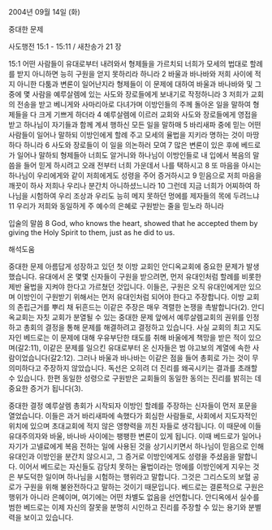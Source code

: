 2004년 09월 14일 (화)

중대한 문제



사도행전 15:1 - 15:11 / 새찬송가 21 장


15:1 어떤 사람들이 유대로부터 내려와서 형제들을 가르치되 너희가 모세의 법대로 할례를 받지 아니하면 능히 구원을 얻지 못하리라 하니라 2 바울과 바나바와 저희 사이에 적지 아니한 다툼과 변론이 일어난지라 형제들이 이 문제에 대하여 바울과 바나바와 및 그 중에 몇 사람을 예루살렘에 있는 사도와 장로들에게 보내기로 작정하니라 3 저희가 교회의 전송을 받고 베니게와 사마리아로 다녀가며 이방인들의 주께 돌아온 일을 말하여 형제들을 다 크게 기쁘게 하더라 4 예루살렘에 이르러 교회와 사도와 장로들에게 영접을 받고 하나님이 자기들과 함께 계셔 행하신 모든 일을 말하매 5 바리새파 중에 믿는 어떤 사람들이 일어나 말하되 이방인에게 할례 주고 모세의 율법을 지키라 명하는 것이 마땅하다 하니라 6 사도와 장로들이 이 일을 의논하러 모여 7 많은 변론이 있은 후에 베드로가 일어나 말하되 형제들아 너희도 알거니와 하나님이 이방인들로 내 입에서 복음의 말씀을 들어 믿게 하시려고 오래 전부터 너희 가운데서 나를 택하시고 8 또 마음을 아시는 하나님이 우리에게와 같이 저희에게도 성령을 주어 증거하시고 9 믿음으로 저희 마음을 깨끗이 하사 저희나 우리나 분간치 아니하셨느니라 10 그런데 지금 너희가 어찌하여 하나님을 시험하여 우리 조상과 우리도 능히 메지 못하던 멍에를 제자들의 목에 두려느냐 11 우리가 저희와 동일하게 주 예수의 은혜로 구원받는 줄을 믿노라 하니라

입술의 말씀
8 God, who knows the heart, showed that he accepted them by giving the Holy Spirit to them, just as he did to us.

해석도움





중대한 문제
아름답게 성장하고 있던 첫 이방 교회인 안디옥교회에 중요한 문제가 발생했습니다. 유대에서 온 몇몇 신자들이 구원을 받으려면, 먼저 유대인처럼 할례를 비롯한 제반 율법을 지켜야 한다고 가르쳤던 것입니다. 이들은, 구원은 오직 유대인에게만 있으며 이방인이 구원받기 위해서는 먼저 유대인처럼 되어야 한다고 주장합니다. 이방 교회의 존립근거를 뿌리 채 뒤흔드는 이같은 주장은 매우 격렬한 논쟁을 촉발합니다(2). 안디옥교회는 자칫 교회가 분열될 수 있는 중대한 문제 앞에서 예루살렘교회의 권위를 인정하고 총회의 결정을 통해 문제를 해결하려고 결정하고 있습니다. 사실 교회의 최고 지도자인 베드로는 이 문제에 대해 우유부단한 태도를 취해 바울에게 책망을 받은 적이 있으며(갈2:11), 이같은 문제를 일으킨 유대로부터 온 신자들은 범 야고보의 계열에 속한 사람이었습니다(갈2:12). 그러나 바울과 바나바는 이같은 점을 들어 총회로 가는 것이 무의미하다고 주장하지 않았습니다. 독선은 오히려 더 진리를 왜곡시키는 결과를 초래할 수 있습니다. 한편 동일한 성령으로 구원받은 교회들의 동일한 동의는 진리를 밝히는 데 중요한 증거가 됩니다(3). 

중대한 결정
예루살렘 총회가 시작되자 이방인 할례를 주장하는 신자들이 먼저 포문을 열었습니다. 이들은 과거 바리새파에 속했다가 회심한 사람들로, 사회에서 지도자적인 위치에 있으며 초대교회에 적지 않은 영향력을 끼친 자들로 생각됩니다. 이 때문에 이들 유대주의자와 바울, 바나바 사이에는 팽팽한 변론이 있게 됩니다. 이때 베드로가 일어나 자기가 고넬료에게 복음 전하는 일에 사용된 것을 상기시키면서 하나님이 믿음으로 인해 유대인과 이방인을 분간치 않으시고, 그 증거로 이방인에게도 성령을 주셨음을 말합니다. 이어서 베드로는 자신들도 감당치 못하는 율법이라는 멍에를 이방인에게 지우는 것은 부도덕한 일이며 하나님을 시험하는 행위라고 말합니다. 그것은 그리스도의 보혈 공로가 구원을 위해 불완전하다고 말하는 것이기 때문입니다. 베드로는 결론적으로 구원은 행위가 아니라 은혜이며, 여기에는 어떤 차별도 없음을 선언합니다. 안디옥에서 실수를 범한 베드로는 이제 자신의 잘못을 분명히 시인하고 진리를 주장할 수 있는 용기와 분별력을 보이고 있습니다.